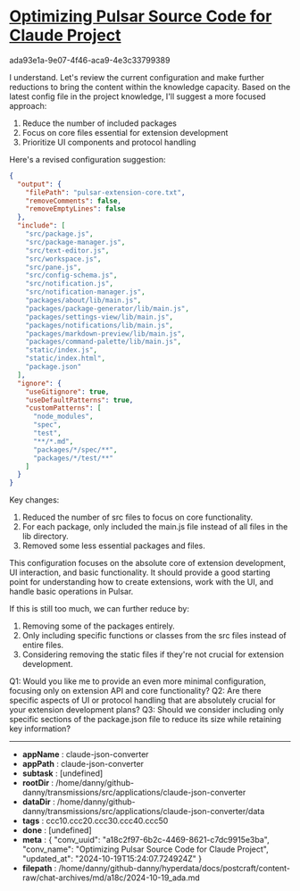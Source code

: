 # [Optimizing Pulsar Source Code for Claude Project](https://claude.ai/chat/a18c2f97-6b2c-4469-8621-c7dc9915e3ba)

ada93e1a-9e07-4f46-aca9-4e3c33799389

 I understand. Let's review the current configuration and make further reductions to bring the content within the knowledge capacity. Based on the latest config file in the project knowledge, I'll suggest a more focused approach:

1. Reduce the number of included packages
2. Focus on core files essential for extension development
3. Prioritize UI components and protocol handling

Here's a revised configuration suggestion:

```json
{
  "output": {
    "filePath": "pulsar-extension-core.txt",
    "removeComments": false,
    "removeEmptyLines": false
  },
  "include": [
    "src/package.js",
    "src/package-manager.js",
    "src/text-editor.js",
    "src/workspace.js",
    "src/pane.js",
    "src/config-schema.js",
    "src/notification.js",
    "src/notification-manager.js",
    "packages/about/lib/main.js",
    "packages/package-generator/lib/main.js",
    "packages/settings-view/lib/main.js",
    "packages/notifications/lib/main.js",
    "packages/markdown-preview/lib/main.js",
    "packages/command-palette/lib/main.js",
    "static/index.js",
    "static/index.html",
    "package.json"
  ],
  "ignore": {
    "useGitignore": true,
    "useDefaultPatterns": true,
    "customPatterns": [
      "node_modules",
      "spec",
      "test",
      "**/*.md",
      "packages/*/spec/**",
      "packages/*/test/**"
    ]
  }
}
```

Key changes:

1. Reduced the number of src files to focus on core functionality.
2. For each package, only included the main.js file instead of all files in the lib directory.
3. Removed some less essential packages and files.

This configuration focuses on the absolute core of extension development, UI interaction, and basic functionality. It should provide a good starting point for understanding how to create extensions, work with the UI, and handle basic operations in Pulsar.

If this is still too much, we can further reduce by:

1. Removing some of the packages entirely.
2. Only including specific functions or classes from the src files instead of entire files.
3. Considering removing the static files if they're not crucial for extension development.

Q1: Would you like me to provide an even more minimal configuration, focusing only on extension API and core functionality?
Q2: Are there specific aspects of UI or protocol handling that are absolutely crucial for your extension development plans?
Q3: Should we consider including only specific sections of the package.json file to reduce its size while retaining key information?

---

* **appName** : claude-json-converter
* **appPath** : claude-json-converter
* **subtask** : [undefined]
* **rootDir** : /home/danny/github-danny/transmissions/src/applications/claude-json-converter
* **dataDir** : /home/danny/github-danny/transmissions/src/applications/claude-json-converter/data
* **tags** : ccc10.ccc20.ccc30.ccc40.ccc50
* **done** : [undefined]
* **meta** : {
  "conv_uuid": "a18c2f97-6b2c-4469-8621-c7dc9915e3ba",
  "conv_name": "Optimizing Pulsar Source Code for Claude Project",
  "updated_at": "2024-10-19T15:24:07.724924Z"
}
* **filepath** : /home/danny/github-danny/hyperdata/docs/postcraft/content-raw/chat-archives/md/a18c/2024-10-19_ada.md